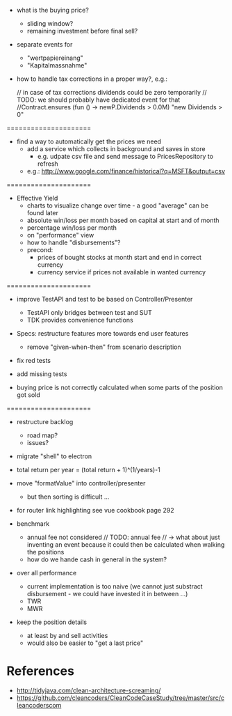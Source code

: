 

- what is the buying price?
  - sliding window?
  - remaining investment before final sell?

- separate events for
  - "wertpapiereinang"
  - "Kapitalmassnahme"

- how to handle tax corrections in a proper way?, e.g.:

  // in case of tax corrections dividends could be zero temporarily
  // TODO: we should probably have dedicated event for that
  //Contract.ensures (fun () -> newP.Dividends > 0.0M<Currency>) "new Dividends > 0"

=====================

- find a way to automatically get the prices we need
  - add a service which collects in background and saves in store
    - e.g. udpate csv file and send message to PricesRepository to refresh
  - e.g.: http://www.google.com/finance/historical?q=MSFT&output=csv
  
=====================

- Effective Yield
  - charts to visualize change over time - a good "average" can be found later
  - absolute win/loss per month based on capital at start and of month
  - percentage win/loss per month
  - on "performance" view
  - how to handle "disbursements"?
  - precond:
    - prices of bought stocks at month start and end in correct currency
    - currency service if prices not available in wanted currency
  
=====================


- improve TestAPI and test to be based on Controller/Presenter
  - TestAPI only bridges between test and SUT
  - TDK provides convenience functions

- Specs: restructure features more towards end user features
  - remove "given-when-then" from scenario description

- fix red tests

- add missing tests

- buying price is not correctly calculated when some parts of the position got sold

=====================

- restructure backlog
  - road map?
  - issues?

- migrate "shell" to electron

- total return per year = (total return + 1)^(1/years)-1

- move "formatValue" into controller/presenter
  - but then sorting is difficult ...

- for router link highlighting see vue cookbook page 292

- benchmark
  - annual fee not considered
    // TODO: annual fee
    // -> what about just inventing an event because it could then be calculated when walking the positions
  - how do we hande cash in general in the system?

- over all performance
  - current implementation is too naive (we cannot just substract disbursement - we could have invested it in between ...)
  - TWR
  - MWR

- keep the position details
  - at least by and sell activities
  - would also be easier to "get a last price"

# References 

- http://tidyjava.com/clean-architecture-screaming/
- https://github.com/cleancoders/CleanCodeCaseStudy/tree/master/src/cleancoderscom

